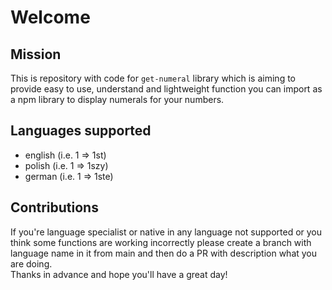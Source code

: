 # Welcome

## Mission

This is repository with code for `get-numeral` library which is aiming to provide easy to use, understand and lightweight function you can import as a npm library to display numerals for your numbers.

## Languages supported

* english (i.e. 1 => 1st)
* polish (i.e. 1 => 1szy)
* german (i.e. 1 => 1ste)

## Contributions

If you're language specialist or native in any language not supported or you think some functions are working incorrectly please create a branch with language name in it from main and then do a PR with description what you are doing.  
Thanks in advance and hope you'll have a great day!